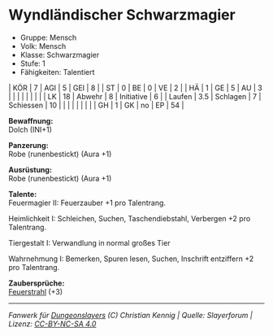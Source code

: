 # Wyndländischer Schwarzmagier  
- Gruppe: Mensch  
- Volk: Mensch  
- Klasse: Schwarzmagier  
- Stufe: 1  
- Fähigkeiten: Talentiert  


| KÖR    | 7   | AGI      | 5  | GEI        | 8  |
| ST     | 0   | BE       | 0  | VE         | 2  |
| HÄ     | 1   | GE       | 5  | AU         | 3  |
|        |     |          |    |            |    |
| LK     | 18  | Abwehr   | 8  | Initiative | 6  |
| Laufen | 3.5 | Schlagen | 7  | Schiessen  | 10 |
|        |     |          |    |            |    |
| GH     | 1   | GK       | no | EP         | 54 |


**Bewaffnung:**  
Dolch (INI+1)

**Panzerung:**  
Robe (runenbestickt) (Aura +1)

**Ausrüstung:**  
Robe (runenbestickt) (Aura +1)

**Talente:**  
Feuermagier II: Feuerzauber +1 pro Talentrang.

Heimlichkeit I: Schleichen, Suchen, Taschendiebstahl, Verbergen +2 pro Talentrang.

Tiergestalt I: Verwandlung in normal großes Tier

Wahrnehmung I: Bemerken, Spuren lesen, Suchen, Inschrift entziffern +2 pro Talentrang.


**Zaubersprüche:**  
[Feuerstrahl](/grw/zauber/feuerstrahl.md) (+3)




___
*Fanwerk für [Dungeonslayers](https://www.dungeonslayers.net/) (C) Christian Kennig | Quelle: Slayerforum | Lizenz: [CC-BY-NC-SA 4.0](https://creativecommons.org/licenses/by-nc-sa/4.0/deed.de)*